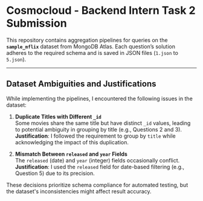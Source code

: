 # Cosmocloud - Backend Intern Task 2 Submission

This repository contains aggregation pipelines for queries on the **`sample_mflix`** dataset from MongoDB Atlas. Each question’s solution adheres to the required schema and is saved in JSON files (`1.json` to `5.json`).

---

## Dataset Ambiguities and Justifications

While implementing the pipelines, I encountered the following issues in the dataset:

1. **Duplicate Titles with Different `_id`**  
   Some movies share the same title but have distinct `_id` values, leading to potential ambiguity in grouping by title (e.g., Questions 2 and 3).  
   **Justification**: I followed the requirement to group by `title` while acknowledging the impact of this duplication.

2. **Mismatch Between `released` and `year` Fields**  
   The `released` (date) and `year` (integer) fields occasionally conflict.  
   **Justification**: I used the `released` field for date-based filtering (e.g., Question 5) due to its precision.

These decisions prioritize schema compliance for automated testing, but the dataset's inconsistencies might affect result accuracy.

